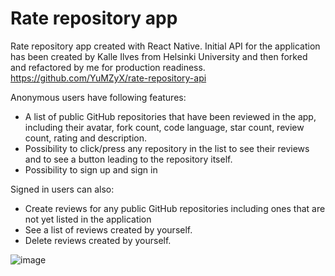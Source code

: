 # Rate repository app
Rate repository app created with React Native. 
Initial API for the application has been created by Kalle Ilves from Helsinki University and then forked and refactored by me for production readiness.
https://github.com/YuMZyX/rate-repository-api

Anonymous users have following features:
- A list of public GitHub repositories that have been reviewed in the app, including their avatar, fork count, code language, star count, review count, rating and description.
- Possibility to click/press any repository in the list to see their reviews and to see a button leading to the repository itself.
- Possibility to sign up and sign in

Signed in users can also:
- Create reviews for any public GitHub repositories including ones that are not yet listed in the application
- See a list of reviews created by yourself.
- Delete reviews created by yourself.


![image](https://github.com/YuMZyX/osa10/assets/145103073/01092a29-c746-475e-8478-9a5f1e32e754)

